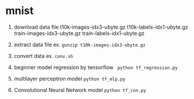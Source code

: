 # mnist

1. download data file
t10k-images-idx3-ubyte.gz
t10k-labels-idx1-ubyte.gz
train-images-idx3-ubyte.gz
train-labels-idx1-ubyte.gz

1. extract data file
ex.
```gunzip t10k-images-idx3-ubyte.gz```

1. convert data
ex.
``` conv.sh ```

1. beginner model
regression by tensorflow
``` python tf_regression.py```

1. multilayer perceptron model
```python tf_mlp.py```

1. Convolutional Neural Network model
```python tf_cnn.py```
